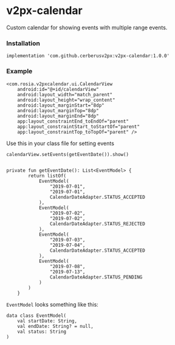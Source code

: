 # v2px-calendar
Custom calendar for showing events with multiple range events.

### Installation

    implementation 'com.github.cerberusv2px:v2px-calendar:1.0.0'

### Example

```
<com.rosia.v2pxcalendar.ui.CalendarView
    android:id="@+id/calendarView"
    android:layout_width="match_parent"
    android:layout_height="wrap_content"
    android:layout_marginStart="8dp"
    android:layout_marginTop="8dp"
    android:layout_marginEnd="8dp"
    app:layout_constraintEnd_toEndOf="parent"
    app:layout_constraintStart_toStartOf="parent"
    app:layout_constraintTop_toTopOf="parent" />
```

Use this in your class file for setting events

```
calendarView.setEvents(getEventDate()).show()


private fun getEventDate(): List<EventModel> {
		return listOf(
			EventModel(
				"2019-07-01",
				"2019-07-01",
				CalendarDateAdapter.STATUS_ACCEPTED
			),
			EventModel(
				"2019-07-02",
				"2019-07-02",
				CalendarDateAdapter.STATUS_REJECTED
			),
			EventModel(
				"2019-07-03",
				"2019-07-04",
				CalendarDateAdapter.STATUS_ACCEPTED
			),
			EventModel(
				"2019-07-08",
				"2019-07-13",
				CalendarDateAdapter.STATUS_PENDING
			)
		)
	}
```

`EventModel` looks something like this:
```
data class EventModel(
	val startDate: String,
	val endDate: String? = null,
	val status: String
)

```
